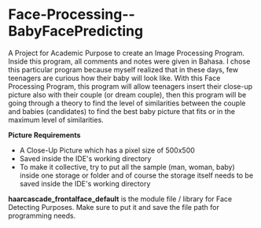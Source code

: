 # Face-Processing--BabyFacePredicting
A Project for Academic Purpose to create an Image Processing Program.
Inside this program, all comments and notes were given in Bahasa. I chose this particular program because myself realized that
in these days, few teenagers are curious how their baby will look like. With this Face Processing Program, this program will allow
teenagers insert their close-up picture also with their couple (or dream couple), then this program will be going through a theory to find the level of
similarities between the couple and babies (candidates) to find the best baby picture that fits or in the maximum level of similarities.

**Picture Requirements**
- A Close-Up Picture which has a pixel size of 500x500
- Saved inside the IDE's working directory
- To make it collective, try to put all the sample (man, woman, baby) inside one storage or folder
  and of course the storage itself needs to be saved inside the IDE's working directory
  
**haarcascade_frontalface_default**
is the module file / library for Face Detecting Purposes. Make sure to put it and save the file path
for programming needs.

